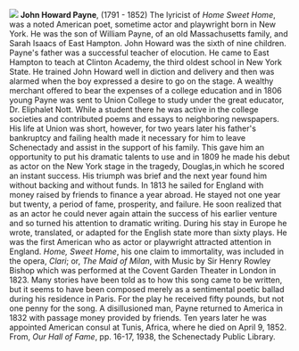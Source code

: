 ![](/images/payne.jpg)
**John Howard Payne**, (1791 - 1852) The lyricist of *Home Sweet Home*, was a noted American poet, sometime actor and playwright born in New York. He was the son of William Payne, of an old Massachusetts family, and Sarah Isaacs of East Hampton. John Howard was the sixth of nine children. Payne's father was a successful teacher of elocution. He came to East Hampton to teach at Clinton Academy, the third oldest school in New York State. He trained John Howard well in diction and delivery and then was alarmed when the boy expressed a desire to go on the stage. 
A wealthy merchant offered to bear the expenses of a college education and in 1806 young Payne was sent to Union College to study under the great educator, Dr. Eliphalet Nott. While a student there he was active in the college societies and contributed poems and essays to neighboring newspapers. His life at Union was short, however, for two years later his father's bankruptcy and failing health made it necessary for him to leave Schenectady and assist in the support of his family. This gave him an opportunity to put his dramatic talents to use and in 1809 he made his debut as actor on the New York stage in the tragedy, Douglas,in which he scored an instant success. His triumph was brief and the next year found him without backing and without funds. 
In 1813 he sailed for England with money raised by friends to finance a year abroad. He stayed not one year but twenty, a period of fame, prosperity, and failure. He soon realized that as an actor he could never again attain the success of his earlier venture 
and so turned his attention to dramatic writing. During his stay in Europe he wrote, translated, or adapted for the English state more than sixty plays. He was the first American who as actor or playwright attracted attention in England.
*Home, Sweet Home*, his one claim to immortality, was included in the opera, *Clari*; or, *The Maid of Milan*, with Music by Sir Henry Rowley Bishop which was performed at the Covent Garden Theater in London in 1823. Many stories have been told as to how this song came to be written, but it seems to have been composed merely as a sentimental poetic ballad during his residence in Paris. For the play he received fifty pounds, but not one penny for the song.
A disillusioned man, Payne returned to America in 1832 with passage money provided by friends. Ten years later he was appointed American consul at Tunis, Africa, where he died on April 9, 1852. 
From, *Our Hall of Fame*, pp. 16-17, 1938, the Schenectady Public Library.